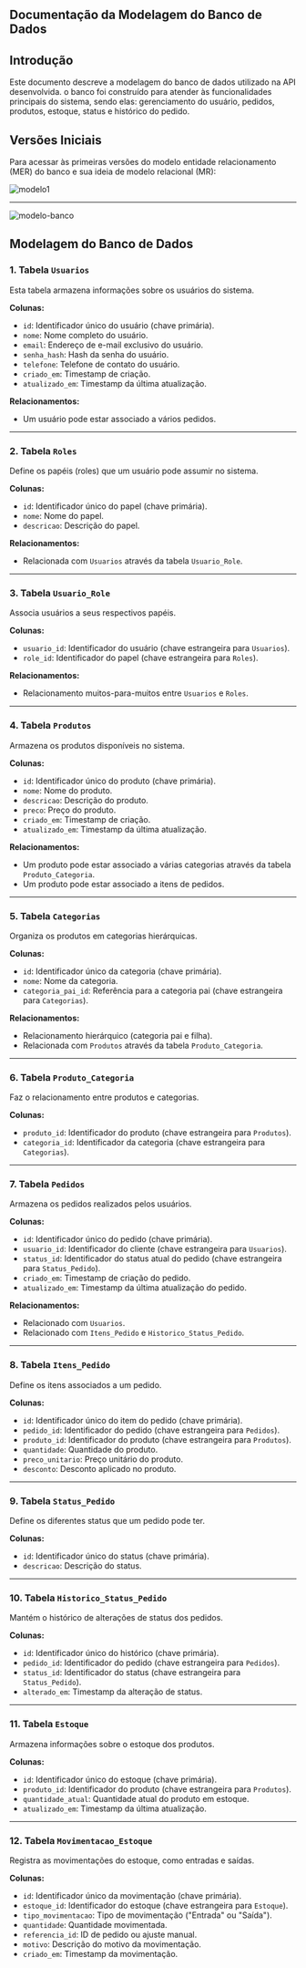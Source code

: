 ## Documentação da Modelagem do Banco de Dados

## Introdução

Este documento descreve a modelagem do banco de dados utilizado na API desenvolvida. o banco foi construído para atender às funcionalidades principais do sistema, sendo elas:
gerenciamento do usuário, pedidos, produtos, estoque, status e histórico do pedido.

## Versões Iniciais

Para acessar às primeiras versões do modelo entidade relacionamento (MER) do banco e sua ideia de modelo relacional (MR):

![modelo1](https://i.ibb.co/RpZc05r/banco1.png)

---

![modelo-banco](https://i.ibb.co/s186dHY/Capture2.png)

## Modelagem do Banco de Dados

### **1. Tabela `Usuarios`**

Esta tabela armazena informações sobre os usuários do sistema.

**Colunas:**

- `id`: Identificador único do usuário (chave primária).
- `nome`: Nome completo do usuário.
- `email`: Endereço de e-mail exclusivo do usuário.
- `senha_hash`: Hash da senha do usuário.
- `telefone`: Telefone de contato do usuário.
- `criado_em`: Timestamp de criação.
- `atualizado_em`: Timestamp da última atualização.

**Relacionamentos:**

- Um usuário pode estar associado a vários pedidos.

---

### **2. Tabela `Roles`**

Define os papéis (roles) que um usuário pode assumir no sistema.

**Colunas:**

- `id`: Identificador único do papel (chave primária).
- `nome`: Nome do papel.
- `descricao`: Descrição do papel.

**Relacionamentos:**

- Relacionada com `Usuarios` através da tabela `Usuario_Role`.

---

### **3. Tabela `Usuario_Role`**

Associa usuários a seus respectivos papéis.

**Colunas:**

- `usuario_id`: Identificador do usuário (chave estrangeira para `Usuarios`).
- `role_id`: Identificador do papel (chave estrangeira para `Roles`).

**Relacionamentos:**

- Relacionamento muitos-para-muitos entre `Usuarios` e `Roles`.

---

### **4. Tabela `Produtos`**

Armazena os produtos disponíveis no sistema.

**Colunas:**

- `id`: Identificador único do produto (chave primária).
- `nome`: Nome do produto.
- `descricao`: Descrição do produto.
- `preco`: Preço do produto.
- `criado_em`: Timestamp de criação.
- `atualizado_em`: Timestamp da última atualização.

**Relacionamentos:**

- Um produto pode estar associado a várias categorias através da tabela `Produto_Categoria`.
- Um produto pode estar associado a itens de pedidos.

---

### **5. Tabela `Categorias`**

Organiza os produtos em categorias hierárquicas.

**Colunas:**

- `id`: Identificador único da categoria (chave primária).
- `nome`: Nome da categoria.
- `categoria_pai_id`: Referência para a categoria pai (chave estrangeira para `Categorias`).

**Relacionamentos:**

- Relacionamento hierárquico (categoria pai e filha).
- Relacionada com `Produtos` através da tabela `Produto_Categoria`.

---

### **6. Tabela `Produto_Categoria`**

Faz o relacionamento entre produtos e categorias.

**Colunas:**

- `produto_id`: Identificador do produto (chave estrangeira para `Produtos`).
- `categoria_id`: Identificador da categoria (chave estrangeira para `Categorias`).

---

### **7. Tabela `Pedidos`**

Armazena os pedidos realizados pelos usuários.

**Colunas:**

- `id`: Identificador único do pedido (chave primária).
- `usuario_id`: Identificador do cliente (chave estrangeira para `Usuarios`).
- `status_id`: Identificador do status atual do pedido (chave estrangeira para `Status_Pedido`).
- `criado_em`: Timestamp de criação do pedido.
- `atualizado_em`: Timestamp da última atualização do pedido.

**Relacionamentos:**

- Relacionado com `Usuarios`.
- Relacionado com `Itens_Pedido` e `Historico_Status_Pedido`.

---

### **8. Tabela `Itens_Pedido`**

Define os itens associados a um pedido.

**Colunas:**

- `id`: Identificador único do item do pedido (chave primária).
- `pedido_id`: Identificador do pedido (chave estrangeira para `Pedidos`).
- `produto_id`: Identificador do produto (chave estrangeira para `Produtos`).
- `quantidade`: Quantidade do produto.
- `preco_unitario`: Preço unitário do produto.
- `desconto`: Desconto aplicado no produto.

---

### **9. Tabela `Status_Pedido`**

Define os diferentes status que um pedido pode ter.

**Colunas:**

- `id`: Identificador único do status (chave primária).
- `descricao`: Descrição do status.

---

### **10. Tabela `Historico_Status_Pedido`**

Mantém o histórico de alterações de status dos pedidos.

**Colunas:**

- `id`: Identificador único do histórico (chave primária).
- `pedido_id`: Identificador do pedido (chave estrangeira para `Pedidos`).
- `status_id`: Identificador do status (chave estrangeira para `Status_Pedido`).
- `alterado_em`: Timestamp da alteração de status.

---

### **11. Tabela `Estoque`**

Armazena informações sobre o estoque dos produtos.

**Colunas:**

- `id`: Identificador único do estoque (chave primária).
- `produto_id`: Identificador do produto (chave estrangeira para `Produtos`).
- `quantidade_atual`: Quantidade atual do produto em estoque.
- `atualizado_em`: Timestamp da última atualização.

---

### **12. Tabela `Movimentacao_Estoque`**

Registra as movimentações do estoque, como entradas e saídas.

**Colunas:**

- `id`: Identificador único da movimentação (chave primária).
- `estoque_id`: Identificador do estoque (chave estrangeira para `Estoque`).
- `tipo_movimentacao`: Tipo de movimentação ("Entrada" ou "Saída").
- `quantidade`: Quantidade movimentada.
- `referencia_id`: ID de pedido ou ajuste manual.
- `motivo`: Descrição do motivo da movimentação.
- `criado_em`: Timestamp da movimentação.
